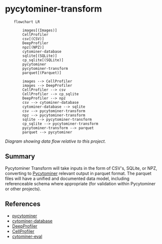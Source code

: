 # pycytominer-transform

```mermaid
    flowchart LR

        images[(Images)]
        CellProfiler
        csv[(CSV)]
        DeepProfiler
        npz[(NPZ)]
        cytominer-database
        sqlite[(SQLite)]
        cp_sqlite[(SQLite)]
        pycytominer
        pycytominer-transform
        parquet[(Parquet)]

        images --> CellProfiler
        images --> DeepProfiler
        CellProfiler --> csv
        CellProfiler --> cp_sqlite
        DeepProfiler --> npz
        csv --> cytominer-database
        cytominer-database --> sqlite
        csv --> pycytominer-transform
        npz --> pycytominer-transform
        sqlite --> pycytominer-transform
        cp_sqlite --> pycytominer-transform
        pycytominer-transform --> parquet
        parquet --> pycytominer
```

_Diagram showing data flow relative to this project._

## Summary

Pycytominer Transform will take inputs in the form of CSV's, SQLite, or NPZ, converting to [Pycytominer](https://github.com/cytomining/pycytominer) relevant output in parquet format.
The parquet files will have a unified and documented data model, including referenceable schema where appropriate (for validation within Pycytominer or other projects).

## References

- [pycytominer](https://github.com/cytomining/pycytominer)
- [cytominer-database](https://github.com/cytomining/cytominer-database)
- [DeepProfiler](https://github.com/cytomining/DeepProfiler)
- [CellProfiler](https://github.com/CellProfiler/CellProfiler)
- [cytominer-eval](https://github.com/cytomining/cytominer-eval)
